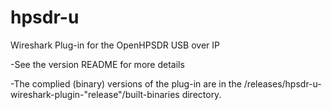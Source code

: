 # hpsdr-u
Wireshark Plug-in for the OpenHPSDR USB over IP 

-See the version README for more details

-The complied (binary) versions of the plug-in are in the /releases/hpsdr-u-wireshark-plugin-"release"/built-binaries directory.
